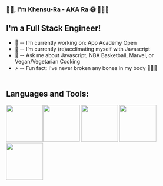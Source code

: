 ### 👋🏾, I'm Khensu-Ra - AKA Ra  🌞 👨🏾‍💻 

## I'm a Full Stack Engineer!

<ul>
  <li> 🔭 -- I’m currently working on: App Academy Open </li>
  <li> 🌱 -- I’m currently (re)acclimating myself with Javascript</li>
  <li> 💬  -- Ask me about Javascript, NBA Basketball, Marvel, or Vegan/Vegetarian Cooking </li>
  <li> ⚡ -- Fun fact: I've never broken any bones in my body 🤷🏾‍♂️ </li>
</ul>

```html
```
## Languages and Tools:
 <img src="https://cdn.jsdelivr.net/npm/programming-languages-logos/src/javascript/javascript.png" height="100"><img src="https://cdn.jsdelivr.net/npm/programming-languages-logos/src/html/html.png" height="100">
  <img src="https://cdn.jsdelivr.net/npm/programming-languages-logos/src/python/python.png" height="100"> 
  <img src="https://cdn.jsdelivr.net/npm/programming-languages-logos/src/swift/swift.png" height="100">
  <img src="https://cdn.jsdelivr.net/npm/programming-languages-logos/src/css/css.png" height="100">
